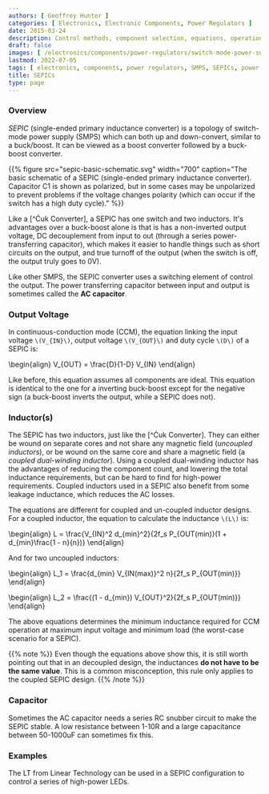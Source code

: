 ```yaml
---
authors: [ Geoffrey Hunter ]
categories: [ Electronics, Electronic Components, Power Regulators ]
date: 2015-03-24
description: Control methods, component selection, equations, operation modes, schematics, examples and more info on SEPICs.
draft: false
images: [ /electronics/components/power-regulators/switch-mode-power-supplies-smps/smps-buck-converter-simple.png ]
lastmod: 2022-07-05
tags: [ electronics, components, power regulators, SMPS, SEPICs, power electronics, inductor, capacitor, regulation, control methods, constant frequency, current-mode, SNVA555, PCM, peak current mode, CCM, constant current mode ]
title: SEPICs
type: page
---
```


### Overview

_SEPIC_ (single-ended primary inductance converter) is a topology of switch-mode power supply (SMPS) which can both up and down-convert, similar to a buck/boost. It can be viewed as a boost converter followed by a buck-boost converter.

{{% figure src="sepic-basic-schematic.svg" width="700" caption="The basic schematic of a SEPIC (single-ended primary inductance converter). Capacitor C1 is shown as polarized, but in some cases may be unpolarized to prevent problems if the voltage changes polarity (which can occur if the switch has a high duty cycle)." %}}

Like a [^Ćuk Converter], a SEPIC has one switch and two inductors. It's advantages over a buck-boost alone is that is has a non-inverted output voltage, DC decouplement from input to out (through a series power-transferring capacitor), which makes it easier to handle things such as short circuits on the output, and true turnoff of the output (when the switch is off, the output truly goes to 0V).

Like other SMPS, the SEPIC converter uses a switching element of control the output. The power transferring capacitor between input and output is sometimes called the **AC capacitor**.

### Output Voltage

In continuous-conduction mode (CCM), the equation linking the input voltage `\(V_{IN}\)`, output voltage `\(V_{OUT}\)` and duty cycle `\(D\)` of a SEPIC is:

<p>\begin{align}
V_{OUT} = \frac{D}{1-D} V_{IN}
\end{align}</p>

Like before, this equation assumes all components are ideal. This equation is identical to the one for a inverting buck-boost except for the negative sign (a buck-boost inverts the output, while a SEPIC does not).

### Inductor(s)

The SEPIC has two inductors, just like the [^Ćuk Converter]. They can either be wound on separate cores and not share any magnetic field (_uncoupled inductors_), or be wound on the same core and share a magnetic field (a _coupled dual-winding inductor_). Using a coupled dual-winding inductor has the advantages of reducing the component count, and lowering the total inductance requirements, but can be hard to find for high-power requirements. Coupled inductors used in a SEPIC also benefit from some leakage inductance, which reduces the AC losses.

The equations are different for coupled and un-coupled inductor designs. For a coupled inductor, the equation to calculate the inductance `\(L\)` is:

<p>\begin{align}
L = \frac{V_{IN}^2 d_{min}^2}{2f_s P_{OUT(min)}(1 + d_{min}\frac{1 - n}{n})}
\end{align}</p>

And for two uncoupled inductors:

<p>\begin{align}
L_1 = \frac{d_{min} V_{IN(max)}^2 n}{2f_s P_{OUT(min)}}
\end{align}</p>

<p>\begin{align}
L_2 = \frac{(1 - d_{min}) V_{OUT}^2}{2f_s P_{OUT(min)}}
\end{align}</p>

The above equations determines the minimum inductance required for CCM operation at maximum input voltage and minimum load (the worst-case scenario for a SEPIC).

{{% note %}}
Even though the equations above show this, it is still worth pointing out that in an decoupled design, the inductances **do not have to be the same value**. This is a common misconception, this rule only applies to the coupled SEPIC design.
{{% /note %}}

### Capacitor

Sometimes the AC capacitor needs a series RC snubber circuit to make the SEPIC stable. A low resistance between 1-10R and a large capacitance between 50-1000uF can sometimes fix this.

### Examples

The LT from Linear Technology can be used in a SEPIC configuration to control a series of high-power LEDs.
